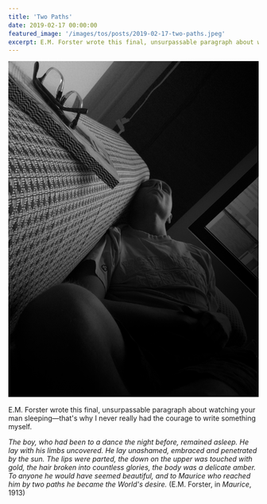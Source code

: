 ```yaml
---
title: 'Two Paths'
date: 2019-02-17 00:00:00
featured_image: '/images/tos/posts/2019-02-17-two-paths.jpeg'
excerpt: E.M. Forster wrote this final, unsurpassable paragraph about watching your man sleeping.
---
```


![](/images/tos/posts/2019-02-17-two-paths.jpeg)

E.M. Forster wrote this final, unsurpassable paragraph about watching your man sleeping—that's why I never really had the courage to write something myself.

*The boy, who had been to a dance the night before, remained asleep. He lay with his limbs uncovered. He lay unashamed, embraced and penetrated by the sun. The lips were parted, the down on the upper was touched with gold, the hair broken into countless glories, the body was a delicate amber. To anyone he would have seemed beautiful, and to Maurice who reached him by two paths he became the World's desire.* (E.M. Forster, in *Maurice*, 1913)